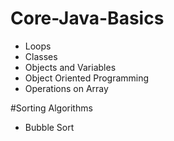 # Core-Java-Basics
* Loops
* Classes
* Objects and Variables
* Object Oriented Programming
* Operations on Array

#Sorting Algorithms
* Bubble Sort

